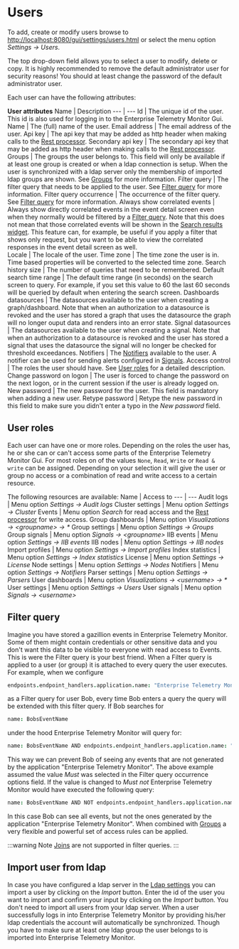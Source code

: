 # Users
To add, create or modify users browse to <http://localhost:8080/gui/settings/users.html> or select the menu option *Settings -> Users*. 

The top drop-down field allows you to select a user to modify, delete or copy. It is highly recommended to remove the default administrator user for security reasons! You should at least change the password of the default administrator user.

Each user can have the following attributes:

**User attributes**
Name | Description
--- | ---
Id | The unique id of the user. This id is also used for logging in to the Enterprise Telemetry Monitor Gui.
Name | The (full) name of the user.
Email address | The email address of the user.
Api key | The api key that may be added as http header when making calls to the [Rest processor](../processing-events/rest-processor.md).
Secondary api key | The secondary api key that may be added as http header when making calls to the [Rest processor](../processing-events/rest-processor.md).
Groups | The groups the user belongs to. This field will only be available if at least one group is created or when a ldap connection is setup. When the user is synchronized with a ldap server only the membership of imported ldap groups are shown. See [Groups](groups.md) for more information.
Filter query | The filter query that needs to be applied to the user. See [Filter query](#filter-query) for more information.
Filter query occurrence | The occurrence of the filter query. See [Filter query](#filter-query) for more information.
Always show correlated events | Always show directly correlated events in the event detail screen even when they normally would be filtered by a [Filter query](#filter-query). Note that this does not mean that those correlated events will be shown in the [Search results widget](../searching/search-result-widget.md). This feature can, for example, be useful if you apply a filter that shows only request, but you want to be able to view the correlated responses in the event detail screen as well.   
Locale | The locale of the user.
Time zone | The time zone the user is in. Time based properties will be converted to the selected time zone.
Search history size | The number of queries that need to be remembered.
Default search time range | The default time range (in seconds) on the search screen to query. For example, if you set this value to 60 the last 60 seconds will be queried by default when entering the search screen.
Dashboards datasources | The datasources available to the user when creating a graph/dashboard. Note that when an authorization to a datasource is revoked and the user has stored a graph that uses the datasource the graph will no longer ouput data and renders into an error state.
Signal datasources | The datasources available to the user when creating a signal. Note that when an authorization to a datasource is revoked and the user has stored a signal that uses the datasource the signal will no longer be checked for threshold exceedances.
Notifiers | The [Notifiers](../administrating/notifiers.md) available to the user. A notifier can be used for sending alerts configured in [Signals](../signals/README.md).
Access control | The roles the user should have. See [User roles](#user-roles) for a detailed description.
Change password on logon | The user is forced to change the password on the next logon, or in the current session if the user is already logged on.
New password | The new password for the user. This field is mandatory when adding a new user.
Retype password | Retype the new password in this field to make sure you didn't enter a typo in the *New password* field.

## User roles
Each user can have one or more roles. Depending on the roles the user has, he or she can or can't access some parts of the Enterprise Telemetry Monitor Gui. For most roles on of the
values `None`, `Read`, `Write` or `Read & write` can be assigned. Depending on your selection it will give the user or group no access or a combination of read
and write access to a certain resource.

The following resources are available:
Name | Access to
--- | ---
Audit logs | Menu option *Settings -> Audit logs*
Cluster settings | Menu option *Settings -> Cluster*
Events | Menu option *Search* for read access and the [Rest processor](../processing-events/rest-processor.md) for write access.
Group dashboards | Menu option *Visualizations -> &lt;groupname&gt; -> &#42;*
Group settings | Menu option *Settings -> Groups*
Group signals | Menu option *Signals -> &lt;groupname&gt;*
IIB events | Menu option *Settings -> IIB events*
IIB nodes | Menu option *Settings -> IIB nodes*
Import profiles | Menu option *Settings -> Import profiles*
Index statistics | Menu option *Settings -> Index statistics*
License | Menu option *Settings -> License*
Node settings | Menu option *Settings -> Nodes*
Notifiers | Menu option *Settings -> Notifiers*
Parser settings | Menu option *Settings -> Parsers*
User dashboards | Menu option *Visualizations -> &lt;username&gt; -> &#42;*
User settings | Menu option *Settings -> Users*
User signals | Menu option *Signals -> &lt;username&gt;*

## Filter query
Imagine you have stored a gazillion events in Enterprise Telemetry Monitor. Some of them might contain credentials or other sensitive data and you don't want this data to be visible to everyone with read access to Events. This is were the Filter query is your best friend. When a Filter query is applied to a user (or group) it is attached to every query the user executes. For example, when we configure

```coffeescript
endpoints.endpoint_handlers.application.name: "Enterprise Telemetry Monitor"
```

as a Filter query for user Bob, every time Bob enters a query the query will be extended with this filter query. If Bob searches for

```coffeescript
name: BobsEventName
```

under the hood Enterprise Telemetry Monitor will query for:

```coffeescript
name: BobsEventName AND endpoints.endpoint_handlers.application.name: "Enterprise Telemetry Monitor"
```

This way we can prevent Bob of seeing any events that are not generated by the application "Enterprise Telemetry Monitor".
The above example assumed the value *Must* was selected in the Filter query occurrence options field. If the value is changed to *Must not* Enterprise Telemetry Monitor would have executed the following query:

```coffeescript
name: BobsEventName AND NOT endpoints.endpoint_handlers.application.name: "Enterprise Telemetry Monitor"
```

In this case Bob can see all events, but not the ones generated by the application "Enterprise Telemetry Monitor". When combined with [Groups](groups.md) a very flexible and powerful set of access rules can be applied.

:::warning Note
[Joins](../searching/query-syntax.md#joins) are not supported in filter queries.
:::

## Import user from ldap
In case you have configured a ldap server in the [Ldap settings](cluster.md#ldap-settings) you can import a user by clicking on the *Import* button. Enter the id of the user you want to import and confirm your input by clicking on the *Import* button. You don't need to import all users from your ldap server. When a user successfully logs in into Enterprise Telemetry Monitor by providing his/her ldap credentials the account will automatically be synchronized. Though you have to make sure at least one ldap group the user belongs to is imported into Enterprise Telemetry Monitor.
